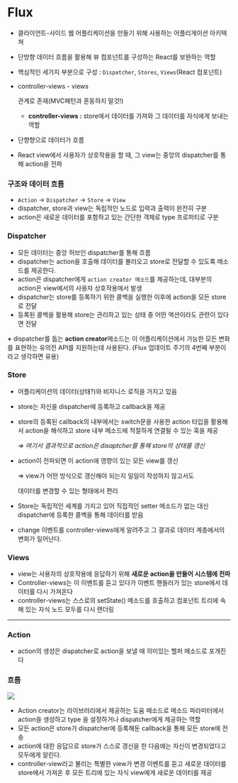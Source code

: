 # Flux

- 클라이언트-사이드 웹 어플리케이션을 만들기 위해 사용하는 어플리게이션 아키텍쳐

- 단방향 데이터 흐름을 활용해 뷰 컴포넌트를 구성하는 React를 보완하는 역할

- 핵심적인 세가지 부분으로 구성 : `Dispatcher`, `Stores`, `Views`(React 컴포넌트)

- controller-views - views

   관계로 존재(MVC패턴과 혼동하지 말것!)

  - **controller-views :** store에서 데이터를 가져와 그 데이터를 자식에게 보내는 역할

- 단향향으로 데이터가 흐름

- React view에서 사용자가 상호작용을 할 때, 그 view는 중앙의 dispatcher를 통해 action을 전파

### 구조와 데이터 흐름

- `Action` → `Dispatcher` → `Store` → `View`
- dispatcher, store과 view는 독립적인 노드로 입력과 출력이 완전히 구분
- action은 새로운 데이터를 포함하고 있는 간단한 객체로 type 프로퍼티로 구분

### Dispatcher

- 모든 데이터는 중앙 허브인 dispatcher를 통해 흐름
- dispatcher는 action을 호출해 데이터를 불러오고 store로 전달할 수 있도록 메소드를 제공한다.
- action은 dispatcher에게 `action creator 메소드`를 제공하는데, 대부분의 action은 view에서의 사용자 상호작용에서 발생
- dispatcher는 store를 등록하기 위한 콜백을 실행한 이후에 action을 모든 store로 전달
- 등록된 콜백을 활용해 store는 관리하고 있는 상태 중 어떤 액션이라도 관련이 있다면 전달

**+** dispatcher를 돕는 **action creator**메소드는 이 어플리케이션에서 가능한 모든 변화를 표현하는 유의전 API를 지원하는데 사용된다. (Flux 업데이트 주기의 4번째 부분이라고 생각하면 유용)

### Store

- 어플리케이션의 데이터(상태?)와 비지니스 로직을 가지고 있음

- store는 자신을 dispatcher에 등록하고 callback을 제공

- store의 등록된 callback의 내부에서는 switch문을 사용한 action 타입을 활용해서 action을 해석하고 store 내부 메소드에 적절하게 연결될 수 있는 훅을 제공

  *⇒ 여기서 결과적으로 action은 disaptcher를 통해 store의 상태를 갱신*

- action이 전파되면 이 action에 영향이 있는 모든 view를 갱신

  ⇒ view가 어떤 방식으로 갱신해야 되는지 일일이 작성하지 않고서도

  데이터를 변경할 수 있는 형태에서 편리

- Store는 독립적인 세계를 가지고 있어 직접적인 setter 메소드가 없는 대신 dispatcher에 등록한 콜백을 통해 데이터를 받음

- change 이벤트를 controller-views에게 알려주고 그 결과로 데이터 계층에서의 변화가 일어난다.

### Views

- view는 사용자의 상호작용에 응답하기 위해 **새로운 action을 만들어 시스템에 전파**
- Controller-views는 이 이벤트를 듣고 있다가 이벤트 핸들러가 있는 store에서 데이터를 다시 가져온다
- controller-views는 스스로의 setState() 메소드를 호출하고 컴포넌트 트리에 속해 있는 자식 노드 모두를 다시 랜더링

------

### Action

- action의 생성은 dispatcher로 action을 보낼 때 의미있는 헬퍼 메소드로 포개진다

### 흐름

![](https://haruair.github.io/flux/img/flux-simple-f8-diagram-explained-1300w.png)

- Action creator는 라이브러리에서 제공하는 도움 메소드로 메소드 파라미터에서 action을 생성하고 type 을 설정하거나 dispatcher에게 제공하는 역할
- 모든 action은 store가 dispatcher에 등록해둔 callback을 통해 모든 store에 전송
- action에 대한 응답으로 store가 스스로 갱신을 한 다음에는 자신이 변경되었다고 모두에게 알린다.
- controller-view라고 불리는 특별한 view가 변경 이벤트를 듣고 새로운 데이터를 store에서 가져온 후 모든 트리에 있는 자식 view에게 새로운 데이터를 제공
